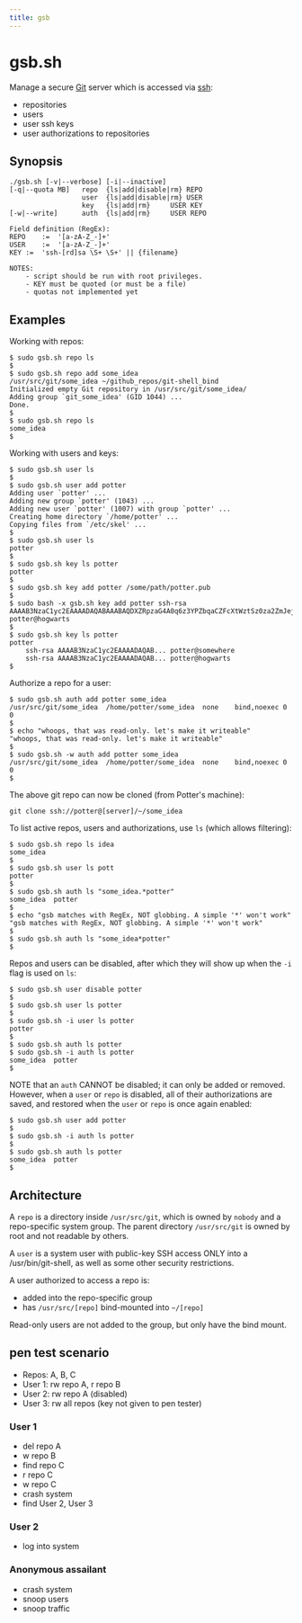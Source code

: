 ```yaml
---
title: gsb
---
```


# gsb.sh

Manage a secure [Git](https://git-scm.com/) server which is accessed via
	[ssh](https://en.wikipedia.org/wiki/Secure_Shell):

-	repositories
-	users
-	user ssh keys
-	user authorizations to repositories

## Synopsis

```
./gsb.sh [-v|--verbose] [-i|--inactive]
[-q|--quota MB]   repo	{ls|add|disable|rm}	REPO
                  user	{ls|add|disable|rm}	USER
                  key	{ls|add|rm}		USER KEY
[-w|--write]      auth	{ls|add|rm}		USER REPO

Field definition (RegEx):
REPO	:=	'[a-zA-Z_-]+'
USER	:=	'[a-zA-Z_-]+'
KEY	:=	'ssh-[rd]sa \S+ \S+' || {filename}

NOTES:
	- script should be run with root privileges.
	- KEY must be quoted (or must be a file)
	- quotas not implemented yet
```

## Examples

Working with repos:

```
$ sudo gsb.sh repo ls
$
$ sudo gsb.sh repo add some_idea
/usr/src/git/some_idea ~/github_repos/git-shell_bind
Initialized empty Git repository in /usr/src/git/some_idea/
Adding group `git_some_idea' (GID 1044) ...
Done.
$
$ sudo gsb.sh repo ls
some_idea
$
```

Working with users and keys:

```
$ sudo gsb.sh user ls
$
$ sudo gsb.sh user add potter
Adding user `potter' ...
Adding new group `potter' (1043) ...
Adding new user `potter' (1007) with group `potter' ...
Creating home directory `/home/potter' ...
Copying files from `/etc/skel' ...
$
$ sudo gsb.sh user ls
potter
$
$ sudo gsb.sh key ls potter
potter
$
$ sudo gsb.sh key add potter /some/path/potter.pub
$
$ sudo bash -x gsb.sh key add potter ssh-rsa AAAAB3NzaC1yc2EAAAADAQABAAABAQDXZRpzaG4A0q6z3YPZbqaCZFcXtWztSz0za2ZmJejdH+bqdwDaQK7CLg+9ohNFKcUSue9GjgodcP0TXvvRq8ZNC6Po/DrV5OShT2znbwdRU/rL3ydsOJL5NQX4XOwXeQgx+NgugjtHVoBnYpiHhkuLazMcqOIhITKkBlllj+oi8NR74BQdsadhOOAzCy8UarFWMz86RC5U57QbehPVIxBdoa7CY76u8rTSuPXySdLS1PpIfiwNAVTXx7QwsrZWHvs3q8Wy3Q6qJDmGIhJXgT+R73Fej+XNWqzYxc0wIh26XvCYj9LOTOwL+IEaohfdXvBonfTwWQOd6bXs1YsEWp9D potter@hogwarts
$
$ sudo gsb.sh key ls potter
potter
	ssh-rsa AAAAB3NzaC1yc2EAAAADAQAB... potter@somewhere
	ssh-rsa AAAAB3NzaC1yc2EAAAADAQAB... potter@hogwarts
$
```

Authorize a repo for a user:

```
$ sudo gsb.sh auth add potter some_idea
/usr/src/git/some_idea	/home/potter/some_idea	none	bind,noexec	0	0
$
$ echo "whoops, that was read-only. let's make it writeable"
"whoops, that was read-only. let's make it writeable"
$
$ sudo gsb.sh -w auth add potter some_idea
/usr/src/git/some_idea	/home/potter/some_idea	none	bind,noexec	0	0
$
```

The above git repo can now be cloned (from Potter's machine):

```
git clone ssh://potter@[server]/~/some_idea
```

To list active repos, users and authorizations, use `ls` (which allows filtering):

```
$ sudo gsb.sh repo ls idea
some_idea
$
$ sudo gsb.sh user ls pott
potter
$
$ sudo gsb.sh auth ls "some_idea.*potter"
some_idea  potter
$
$ echo "gsb matches with RegEx, NOT globbing. A simple '*' won't work"
"gsb matches with RegEx, NOT globbing. A simple '*' won't work"
$
$ sudo gsb.sh auth ls "some_idea*potter"
$
```

Repos and users can be disabled, after which they will show up when the `-i`
	flag is used on `ls`:

```
$ sudo gsb.sh user disable potter
$
$ sudo gsb.sh user ls potter
$
$ sudo gsb.sh -i user ls potter
potter
$
$ sudo gsb.sh auth ls potter
$ sudo gsb.sh -i auth ls potter
some_idea  potter
$
```

NOTE that an `auth` CANNOT be disabled; it can only be added or removed.
However, when a `user` or `repo` is disabled, all of their authorizations are saved,
	and restored when the `user` or `repo` is once again enabled:

```
$ sudo gsb.sh user add potter
$
$ sudo gsb.sh -i auth ls potter
$
$ sudo gsb.sh auth ls potter
some_idea  potter
$
```

## Architecture

A `repo` is a directory inside `/usr/src/git`, which is owned by `nobody`
	and a repo-specific system group.
The parent directory `/usr/src/git` is owned by root and not readable by others.

A `user` is a system user with public-key SSH access ONLY into a /usr/bin/git-shell,
	as well as some other security restrictions.

A user authorized to access a repo is:

-	added into the repo-specific group
-	has `/usr/src/[repo]` bind-mounted into `~/[repo]`

Read-only users are not added to the group, but only have the bind mount.

## pen test scenario

-	Repos: A, B, C
-	User 1: rw repo A, r repo B
-	User 2: rw repo A (disabled)
-	User 3: rw all repos (key not given to pen tester)

### User 1

-	del repo A
-	w repo B
-	find repo C
-	r repo C
-	w repo C
-	crash system
-	find User 2, User 3

### User 2

-	log into system

### Anonymous assailant

-	crash system
-	snoop users
-	snoop traffic
